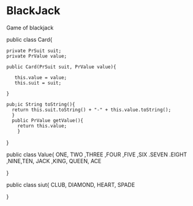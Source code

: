 # BlackJack
Game of blackjack

 
 public class Card{
     
    private PrSuit suit;
    private PrValue value;
    
    public Card(PrSuit suit, PrValue value){
    
       this.value = value;
       this.suit = suit;
    
    }
    
    pub;ic String toString(){
      return this.suit.toString() + "-" + this.value.toString();
      }
      public PrValue getValue(){
        return this.value;
        }
 
 }
 
 
 public class Value{
 ONE, TWO ,THREE ,FOUR ,FIVE ,SIX .SEVEN .EIGHT ,NINE,TEN, JACK ,KING, QUEEN, ACE
 
 
 
 
 
 }
 
 
 
 
 public class siut{
 CLUB, DIAMOND, HEART, SPADE
 
 
 
 
 }
 
 
 
 
